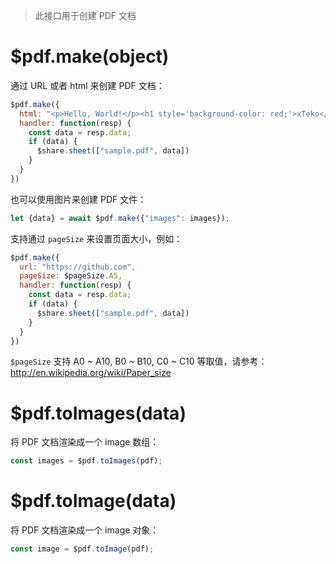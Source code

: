 > 此接口用于创建 PDF 文档

# $pdf.make(object)

通过 URL 或者 html 来创建 PDF 文档：

```js
$pdf.make({
  html: "<p>Hello, World!</p><h1 style='background-color: red;'>xTeko</h1>",
  handler: function(resp) {
    const data = resp.data;
    if (data) {
      $share.sheet(["sample.pdf", data])
    }
  }
})
```

也可以使用图片来创建 PDF 文件：

```js
let {data} = await $pdf.make({"images": images});
```

支持通过 `pageSize` 来设置页面大小，例如：

```js
$pdf.make({
  url: "https://github.com",
  pageSize: $pageSize.A5,
  handler: function(resp) {
    const data = resp.data;
    if (data) {
      $share.sheet(["sample.pdf", data])
    }
  }
})
```

`$pageSize` 支持 A0 ~ A10, B0 ~ B10, C0 ~ C10 等取值，请参考：http://en.wikipedia.org/wiki/Paper_size

# $pdf.toImages(data)

将 PDF 文档渲染成一个 image 数组：

```js
const images = $pdf.toImages(pdf);
```

# $pdf.toImage(data)

将 PDF 文档渲染成一个 image 对象：

```js
const image = $pdf.toImage(pdf);
```